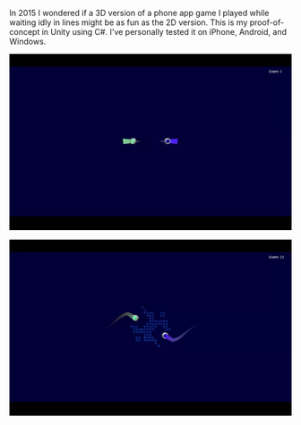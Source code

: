 In 2015 I wondered if a 3D version of a phone app game I played while waiting idly in lines might be as fun as the 2D version. This is my proof-of-concept in Unity using C#. I've personally tested it on iPhone, Android, and Windows.

![Output sample](https://github.com/idealius/Hurry-Geos/raw/master/demo.webp)

![Output sample](https://github.com/idealius/Hurry-Geos/raw/master/demo2.webp)
